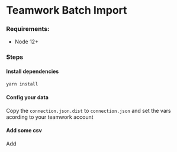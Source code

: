 # Teamwork Batch Import

### Requirements:

  - Node 12+

### Steps 

#### Install dependencies

```bash
yarn install
```

#### Config your data

Copy the `connection.json.dist` to `connection.json`  and set the vars acording to your teamwork account

#### Add some csv

Add
